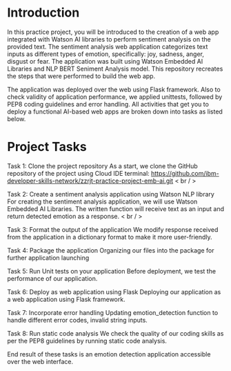 # Introduction
In this practice project, you will be introduced to the creation of a web app integrated with Watson AI libraries to perform sentiment analysis on the provided text. The sentiment analysis web application categorizes text inputs as different types of emotion, specifically: joy, sadness, anger, disgust or fear. The application was built using Watson Embedded AI Libraries and NLP BERT Seniment Analysis model. This repository recreates the steps that were performed to build the web app.

The application was deployed over the web using Flask framework. Also to check validity of application performance, we applied unittests, followed by PEP8 coding guidelines and error handling. All activities that get you to deploy a functional AI-based web apps are broken down into tasks as listed below.

# Project Tasks
Task 1: Clone the project repository
As a start, we clone the GitHub repository of the project using Cloud IDE terminal: https://github.com/ibm-developer-skills-network/zzrjt-practice-project-emb-ai.git < br / >

Task 2: Create a sentiment analysis application using Watson NLP library
For creating the sentiment analysis application, we will use Watson Embedded AI Libraries. The written function will receive text as an input and return detected emotion as a response. < br / >

Task 3: Format the output of the application
We modify response received from the application in a dictionary format to make it more user-friendly.

Task 4: Package the application
Organizing our files into the package for further application launching

Task 5: Run Unit tests on your application
Before deployment, we test the performance of our application.

Task 6: Deploy as web application using Flask
Deploying our application as a web application using Flask framework.

Task 7: Incorporate error handling
Updating emotion_detection function to handle different error codes, invalid string inputs.

Task 8: Run static code analysis
We check the quality of our coding skills as per the PEP8 guidelines by running static code analysis.

End result of these tasks is an emotion detection application accessible over the web interface.

